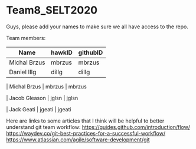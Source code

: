 # Team8_SELT2020
Guys, please add your names to make sure we all have access to the repo.

 Team members:


|Name           | hawkID	| githubID  
|---------------|--------|---------
| Michal Brzus  | mbrzus	| mbrzus  
| Daniel Illg	  | dillg		| dillg   

| Michal Brzus	 | mbrzus	| mbrzus

| Jacob Gleason	| jglsn	 | jglsn

| Jack Geati    | jgeati | jgeati


Here are links to some articles that I think will be helpful to better understand git team workflow:
https://guides.github.com/introduction/flow/
https://waydev.co/git-best-practices-for-a-successful-workflow/
https://www.atlassian.com/agile/software-development/git

